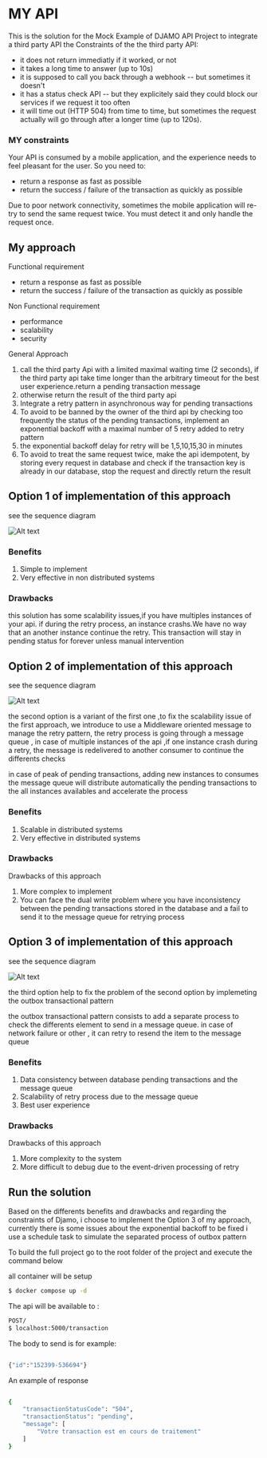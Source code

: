 



# MY API

This is the solution for the Mock Example of DJAMO API Project to integrate a third party API
the Constraints of the the third party API:


- it does not return immediatly if it worked, or not
- it takes a long time to answer (up to 10s)
- it is supposed to call you back through a webhook -- but sometimes it doesn't
- it has a status check API -- but they explicitely said they could block our services if we request it too often
- it will time out (HTTP 504) from time to time, but sometimes the request actually will go through after a longer time (up to 120s).

### MY constraints

Your API is consumed by a mobile application, and the experience needs to feel pleasant for the user. So you need to:

- return a response as fast as possible
- return the success / failure of the transaction as quickly as possible

Due to poor network connectivity, sometimes the mobile application will re-try to send the same request twice. You must detect it and only handle the request once.


## My approach

Functional requirement

- return a response as fast as possible
- return the success / failure of the transaction as quickly as possible

Non Functional requirement
- performance
- scalability
- security

General Approach

1. call the third party Api with a limited maximal waiting time (2 seconds), if the third party api take time longer than the arbitrary timeout for the best user experience.return a pending transaction message
2. otherwise return the result of the third party api
3. Integrate a retry pattern in asynchronous way for pending transactions
4. To avoid to be banned by the owner of the third api by checking too frequently the status of the pending transactions, implement an exponential backoff with a maximal number of 5 retry added to retry pattern
5. the exponential backoff delay for retry will be 1,5,10,15,30 in minutes
5. To avoid to treat the same request twice, make the api idempotent, by storing every request in database and check if the transaction key is already in our database, stop the request and directly return the result


## Option 1 of implementation of this approach

see the sequence diagram

![Alt text](images/option1.png "a title")

### Benefits

1. Simple to implement
2. Very effective in non distributed systems

### Drawbacks

this solution has some scalability issues,if you have multiples instances of your api.
if during the retry process, an instance crashs.We have no way that an another instance continue the retry. This transaction will stay in pending status for forever unless manual intervention


## Option 2 of implementation of this approach

see the sequence diagram

![Alt text](images/option2.png "a title")

the second option is a variant of the first one ,to fix the scalability issue of the first approach,
we introduce to use a Middleware oriented message to manage the retry pattern, the retry process is going through a message queue , in case of multiple instances of the api ,if one instance crash during a retry, the message is redelivered to another consumer to continue the differents checks

in case of peak of pending transactions, adding new instances to consumes the message queue will distribute automatically the pending transactions to the all instances availables and accelerate the process


### Benefits

1. Scalable in distributed systems
2. Very effective in distributed systems

### Drawbacks

Drawbacks of this approach

1. More complex to implement
2. You can face the dual write problem where you have inconsistency between the pending transactions stored in the database and a fail to send it to the message queue for retrying process


## Option 3 of implementation of this approach

see the sequence diagram

![Alt text](images/option3.png "a title")

the third option help to fix the problem of the second option by implemeting the outbox transactional pattern

the outbox transactional pattern consists to add a separate process to check the differents element to send in a message queue. in case of network failure or other , it can retry to resend the item to the message queue


### Benefits

1. Data consistency between database pending transactions and the message queue
2. Scalability of retry process due to the message queue
3. Best user experience

### Drawbacks

Drawbacks of this approach

1. More complexity  to the system
2. More difficult to debug due to the event-driven processing of retry


## Run the solution

Based on the differents benefits and drawbacks and regarding the constraints of Djamo, i choose to implement
the Option 3 of my approach, currently  there is some issues about the exponential backoff to be fixed
i use a schedule task to simulate the separated process of outbox pattern


To build the full project go to the root folder of the project and execute the command below

all container will be setup
```bash
$ docker compose up -d

```

The api will be available to :

```bash
POST/
$ localhost:5000/transaction

```
The body to send is for example:
```bash

{"id":"152399-536694"}

```
An example of response

```bash

{
    "transactionStatusCode": "504",
    "transactionStatus": "pending",
    "message": [
        "Votre transaction est en cours de traitement"
    ]
}

```